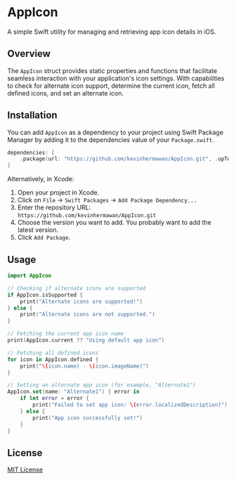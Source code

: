 # AppIcon

A simple Swift utility for managing and retrieving app icon details in iOS.

## Overview

The `AppIcon` struct provides static properties and functions that facilitate seamless interaction with your application's icon settings. With capabilities to check for alternate icon support, determine the current icon, fetch all defined icons, and set an alternate icon.

## Installation

You can add `AppIcon` as a dependency to your project using Swift Package Manager by adding it to the dependencies value of your `Package.swift`.

```swift
dependencies: [
    .package(url: "https://github.com/kevinhermawan/AppIcon.git", .upToNextMajor(from: "1.0.0"))
]
```

Alternatively, in Xcode:

1. Open your project in Xcode.
2. Click on `File` -> `Swift Packages` -> `Add Package Dependency...`
3. Enter the repository URL: `https://github.com/kevinhermawan/AppIcon.git`
4. Choose the version you want to add. You probably want to add the latest version.
5. Click `Add Package`.

## Usage

```swift
import AppIcon

// Checking if alternate icons are supported
if AppIcon.isSupported {
    print("Alternate icons are supported!")
} else {
    print("Alternate icons are not supported.")
}

// Fetching the current app icon name
print(AppIcon.current ?? "Using default app icon")

// Fetching all defined icons
for icon in AppIcon.defined {
    print("\(icon.name) - \(icon.imageName)")
}

// Setting an alternate app icon (for example, "Alternate1")
AppIcon.set(name: "Alternate1") { error in
    if let error = error {
        print("Failed to set app icon: \(error.localizedDescription)")
    } else {
        print("App icon successfully set!")
    }
}
```

## License

[MIT License](/LICENSE)
